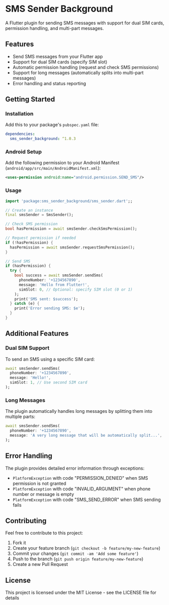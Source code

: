 # SMS Sender Background

A Flutter plugin for sending SMS messages with support for dual SIM cards, permission handling, and multi-part messages.

## Features

- Send SMS messages from your Flutter app
- Support for dual SIM cards (specify SIM slot)
- Automatic permission handling (request and check SMS permissions)
- Support for long messages (automatically splits into multi-part messages)
- Error handling and status reporting

## Getting Started

### Installation

Add this to your package's `pubspec.yaml` file:

```yaml
dependencies:
  sms_sender_background: ^1.0.3
```

### Android Setup

Add the following permission to your Android Manifest (`android/app/src/main/AndroidManifest.xml`):

```xml
<uses-permission android:name="android.permission.SEND_SMS"/>
```

### Usage

```dart
import 'package:sms_sender_background/sms_sender.dart';;

// Create an instance
final smsSender = SmsSender();

// Check SMS permission
bool hasPermission = await smsSender.checkSmsPermission();

// Request permission if needed
if (!hasPermission) {
  hasPermission = await smsSender.requestSmsPermission();
}

// Send SMS
if (hasPermission) {
  try {
    bool success = await smsSender.sendSms(
      phoneNumber: '+1234567890',
      message: 'Hello from Flutter!',
      simSlot: 0, // Optional: specify SIM slot (0 or 1)
    );
    print('SMS sent: $success');
  } catch (e) {
    print('Error sending SMS: $e');
  }
}
```

## Additional Features

### Dual SIM Support

To send an SMS using a specific SIM card:

```dart
await smsSender.sendSms(
  phoneNumber: '+1234567890',
  message: 'Hello!',
  simSlot: 1, // Use second SIM card
);
```

### Long Messages

The plugin automatically handles long messages by splitting them into multiple parts:

```dart
await smsSender.sendSms(
  phoneNumber: '+1234567890',
  message: 'A very long message that will be automatically split...',
);
```

## Error Handling

The plugin provides detailed error information through exceptions:

- `PlatformException` with code "PERMISSION_DENIED" when SMS permission is not granted
- `PlatformException` with code "INVALID_ARGUMENT" when phone number or message is empty
- `PlatformException` with code "SMS_SEND_ERROR" when SMS sending fails

## Contributing

Feel free to contribute to this project:

1. Fork it
2. Create your feature branch (`git checkout -b feature/my-new-feature`)
3. Commit your changes (`git commit -am 'Add some feature'`)
4. Push to the branch (`git push origin feature/my-new-feature`)
5. Create a new Pull Request

## License

This project is licensed under the MIT License - see the LICENSE file for details
